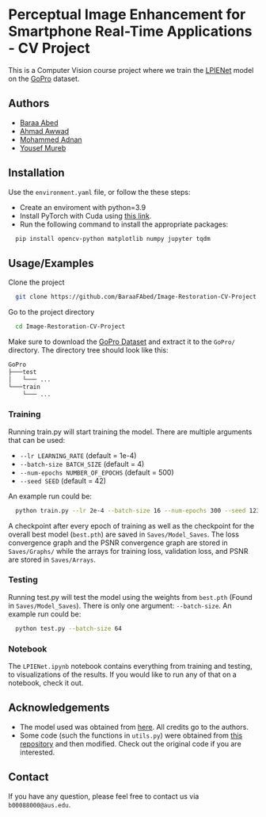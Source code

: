 
# Perceptual Image Enhancement for Smartphone Real-Time Applications - CV Project

This is a Computer Vision course project where we train the [LPIENet](https://arxiv.org/pdf/2210.13552) model on the [GoPro](https://seungjunnah.github.io/Datasets/gopro.html) dataset.


## Authors

- [Baraa Abed](https://github.com/BaraaFAbed)
- [Ahmad Awwad](https://github.com/41686d6564)
- [Mohammed Adnan](https://github.com/Hamody23)
- [Yousef Mureb](https://github.com/yousefmureb)


## Installation

Use the `environment.yaml` file, or follow the these steps:
*  Create an enviroment with python=3.9 
*  Install PyTorch with Cuda using [this link](https://pytorch.org/get-started/locally/).
*  Run the following command to install the appropriate packages:

```bash
  pip install opencv-python matplotlib numpy jupyter tqdm

```

## Usage/Examples

Clone the project

```bash
  git clone https://github.com/BaraaFAbed/Image-Restoration-CV-Project.git
```

Go to the project directory

```bash
  cd Image-Restoration-CV-Project
```

Make sure to download the [GoPro Dataset](https://seungjunnah.github.io/Datasets/gopro.html) and extract it to the `GoPro/` directory. The directory tree should look like this:

```bash
GoPro
├───test
│   └─── ...
└───train
    └─── ...
```

### Training

Running train.py will start training the model. There are multiple arguments that can be used:

* `--lr LEARNING_RATE` (default = 1e-4)
* `--batch-size BATCH_SIZE` (default = 4)
* `--num-epochs NUMBER_OF_EPOCHS` (default = 500)
* `--seed SEED` (default = 42)

An example run could be:

```bash
  python train.py --lr 2e-4 --batch-size 16 --num-epochs 300 --seed 123
```

A checkpoint after every epoch of training as well as the checkpoint for the overall best model (`best.pth`) are saved in `Saves/Model_Saves`.  The loss convergence graph and the PSNR convergence graph are stored in `Saves/Graphs/` while the arrays for training loss, validation loss, and PSNR are stored in `Saves/Arrays`. 

### Testing

Running test.py will test the model using the weights from `best.pth` (Found in `Saves/Model_Saves`). There is only one argument: `--batch-size`. An example run could be:

```bash
  python test.py --batch-size 64
```

### Notebook

The `LPIENet.ipynb` notebook contains everything from training and testing, to visualizations of the results. If you would like to run any of that on a notebook, check it out.  


## Acknowledgements

* The model used was obtained from [here](https://github.com/mv-lab/AISP). All credits go to the authors. 
* Some code (such the functions in `utils.py`) were obtained from [this repository](https://github.com/yjn870/SRCNN-pytorch/) and then modified. Check out the original code if you are interested.  

## Contact

If you have any question, please feel free to contact us via `b00088000@aus.edu`.


